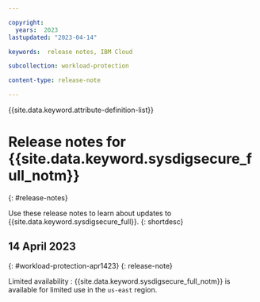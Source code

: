 ```yaml
---

copyright:
  years:  2023
lastupdated: "2023-04-14"

keywords:  release notes, IBM Cloud

subcollection: workload-protection

content-type: release-note

---
```


{{site.data.keyword.attribute-definition-list}}

# Release notes for {{site.data.keyword.sysdigsecure_full_notm}}
{: #release-notes}

Use these release notes to learn about updates to {{site.data.keyword.sysdigsecure_full}}.
{: shortdesc}

## 14 April 2023
{: #workload-protection-apr1423}
{: release-note}

Limited availability
:   {{site.data.keyword.sysdigsecure_full_notm}} is available for limited use in the `us-east` region.
